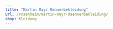 ```yaml
---
title: "Martin Mayr Männerbekleidung"
url: /rosenheim/martin-mayr-maennerbekleidung/
shop: Kleidung
---
```

